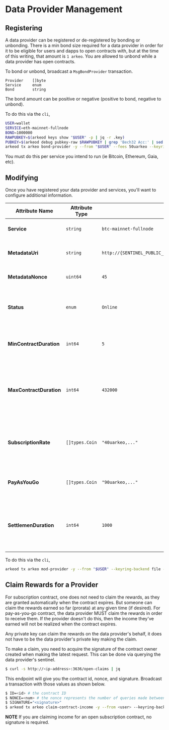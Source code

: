 Data Provider Management
========================

## Registering
A data provider can be registered or de-registered by bonding or unbonding.
There is a min bond size required for a data provider in order for it to be
eligible for users and dapps to open contracts with, but at the time of this
writing, that amount is `1 arkeo`. You are allowed to unbond while a data
provider has open contracts.

To bond or unbond, broadcast a `MsgBondProvider` transaction.
```
Provider    []byte
Service     enum
Bond        string
```

The bond amount can be positive or negative (positive to bond, negative to
unbond).

To do this via the `cli`,
```bash
USER=wallet
SERVICE=eth-mainnet-fullnode
BOND=1000000
RAWPUBKEY=$(arkeod keys show "$USER" -p | jq -r .key)
PUBKEY=$(arkeod debug pubkey-raw $RAWPUBKEY | grep 'Bech32 Acc:' | sed "s|Bech32 Acc: ||g")
arkeod tx arkeo bond-provider -y --from "$USER" --fees 50uarkeo --keyring-backend file -- "$PUBKEY" "$SERVICE" "$BOND"
```

You must do this per service you intend to run (ie Bitcoin, Ethereum, Gaia,
etc).

## Modifying
Once you have registered your data provider and services, you'll want to
configure additional information.

| **Attribute Name**      | **Attribute Type** | **Example**                              | **Notes**                                                                                                                                      |
|--------------------------|--------------------|------------------------------------------|------------------------------------------------------------------------------------------------------------------------------------------------|
| **Service**             | `string`          | `btc-mainnet-fullnode`                  | The name of the service being provided.                                                                                                      |
| **MetadataUri**         | `string`          | `http://{SENTINEL_PUBLIC_IP_OR_DOMAIN}:3636/metadata.json` | Must be a fully qualified URI pointing to the metadata file.                                                                                   |
| **MetadataNonce**       | `uint64`          | `45`                                    | Increments with each modification to `metadata.json`.                                                                                         |
| **Status**              | `enum`            | `Online`                                | Signals service status. For example, during maintenance, no new contracts can be opened.                                                     |
| **MinContractDuration** | `int64`           | `5`                                     | Specifies the minimum duration of contracts in seconds.                                                                                       |
| **MaxContractDuration** | `int64`           | `432000`                                | Specifies the maximum duration of contracts in seconds. Prevents long contracts that hinder pricing adjustments.                              |
| **SubscriptionRate**    | `[]types.Coin`    | `"40uarkeo,..."`                        | Defines the price for subscription contracts. Accepts IBC-enabled assets like ARKEO, ATOM, or USDC.                                           |
| **PayAsYouGo**          | `[]types.Coin`    | `"90uarkeo,..."`                        | Defines the price for pay-as-you-go contracts. Same format as `SubscriptionRate`.                                                             |
| **SettlemenDuration**   | `int64`           | `1000`                                  | The time (in seconds) allowed for the provider to make claims after a contract expires (relevant for pay-as-you-go contracts).                |


To do this via the `cli`,
```bash
arkeod tx arkeo mod-provider -y --from "$USER" --keyring-backend file -- "$PUBKEY" "$SERVICE" "$METADATAURI" $STATUS $MIN_CONTRACT_DURATION $MAX_CONTRACT_DURATION $SUBSCRIPTION_RATE  $PAY_AS_YOU_GO_RATE $SETTLEMENT_DURATION
```

## Claim Rewards for a Provider
For subscription contract, one does not need to claim the rewards, as they are
granted automatically when the contract expires. But someone can claim the
rewards earned so far (prorata) at any given time (if desired). For
pay-as-you-go contract, the data provider MUST claim the rewards in order to
receive them. If the provider doesn't do this, then the income they've earned
will not be realized when the contract expires.

Any private key can claim the rewards on the data provider's behalf, it does
not have to be the data provider's private key making the claim.

To make a claim, you need to acquire the signature of the contract owner
created when making the latest request. This can be done via querying the data
provider's sentinel.
```bash
$ curl -s http://<ip-address>:3636/open-claims | jq
```
This endpoint will give you the contract id, nonce, and signature. Broadcast a
transaction with those values as shown below.

```bash
$ ID=<id> # the contract ID
$ NONCE=<num> # the nonce represents the number of queries made between the client/provider and provider during this contract
$ SIGNATURE="<signature>" 
$ arkeod tx arkeo claim-contract-income -y --from <user> --keyring-backend file --node "tcp://seed.arkeo.network:26657" -- "$ID" "$NONCE" "$SIGNATURE"
```

**NOTE** If you are claiming income for an open subscription contract, no signature is
required.
